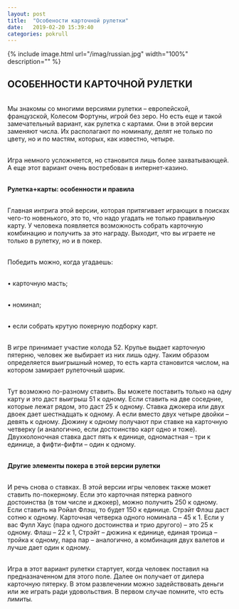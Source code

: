 ```yaml
---
layout: post
title:  "Особености карточной рулетки"
date:   2019-02-20 15:39:40
categories: pokrull
---
```


{% include image.html url="/imag/russian.jpg" width="100%" description="" %}


## ОСОБЕННОСТИ КАРТОЧНОЙ РУЛЕТКИ

<br>Мы знакомы со многими версиями рулетки – европейской, французской, Колесом Фортуны, игрой без зеро. Но есть еще и такой замечательный вариант, как рулетка с картами. Они в этой версии заменяют числа. Их располагают по номиналу, делят не только по цвету, но и по мастям, которых, как известно, четыре.

<br>Игра немного усложняется, но становится лишь более захватывающей. А еще этот вариант очень востребован в интернет-казино.

<br><strong>Рулетка+карты: особенности и правила</strong>

<br>Главная интрига этой версии, которая притягивает играющих в поисках чего-то новенького, это то, что надо угадать не только правильную карту. У человека появляется возможность собрать карточную комбинацию и получить за это награду. Выходит, что вы играете не только в рулетку, но и в покер.

<br>Победить можно, когда угадаешь:

<br>•	карточную масть;

<br>•	номинал;

<br>•	если собрать крутую покерную подборку карт.

<br>В игре принимает участие колода 52. Крупье выдает карточную пятерню, человек же выбирает из них лишь одну. Таким образом определяется выигрышный номер, то есть карта становится числом, на котором замирает рулеточный шарик.

<br>Тут возможно по-разному ставить. Вы можете поставить только на одну карту и это даст выигрыш 51 к одному. Если ставить на две соседние, которые лежат рядом, это даст 25 к одному. Ставка джокера или двух двоек дает шестнадцать к одному. А если вместо двух четыре двойки – девять к одному. Дюжину к одному получают при ставке на карточную четверку (и аналогично, если достоинство карт одно и тоже). Двухколоночная ставка даст пять к единице, одномастная – три к единице, а фифти-фифти – один к одному.

<br><strong>Другие элементы покера в этой версии рулетки</strong>

<br>И речь снова о ставках. В этой версии игры человек также может ставить по-покерному. Если это карточная пятерка равного достоинства (в том числе и джокер), можно получить 250 к одному. Если ставить на Ройал Флэш, то будет 150 к единице. Стрэйт Флэш даст сотню к одному. Карточная четверка одного номинала – 45 к 1. Если у вас Фулл Хаус (пара одного достоинства и трио другого) – это 25 к одному. Флаш – 22 к 1, Стрэйт – дюжина к единице, единая троица – тройка к одному, пара пар – аналогично, а комбинация двух валетов и лучше дает один к одному.

<br>Игра в этот вариант рулетки стартует, когда человек поставил на предназначенном для этого поле. Далее он получает от дилера карточную пятерку. 
В этом развлечении можно задействовать деньги или же играть ради удовольствия. В первом случае помните, что есть лимиты. 
 
